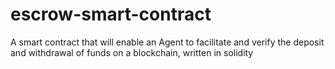 # escrow-smart-contract
A smart contract that will enable an Agent to facilitate and verify the deposit and withdrawal of funds on a blockchain, written in solidity
